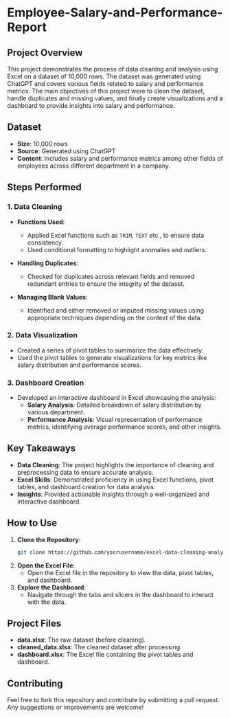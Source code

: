# Employee-Salary-and-Performance-Report


## Project Overview

This project demonstrates the process of data cleaning and analysis using Excel on a dataset of 10,000 rows. The dataset was generated using ChatGPT and covers various fields related to salary and performance metrics. The main objectives of this project were to clean the dataset, handle duplicates and missing values, and finally create visualizations and a dashboard to provide insights into salary and performance.

## Dataset

- **Size**: 10,000 rows
- **Source**: Generated using ChatGPT
- **Content**: Includes salary and performance metrics among other fields of employees across different department in a company.

## Steps Performed

### 1. Data Cleaning
- **Functions Used**: 
  - Applied Excel functions such as `TRIM`, `TEXT` etc., to ensure data consistency.
  - Used conditional formatting to highlight anomalies and outliers.
  
- **Handling Duplicates**:
  - Checked for duplicates across relevant fields and removed redundant entries to ensure the integrity of the dataset.

- **Managing Blank Values**:
  - Identified and either removed or imputed missing values using appropriate techniques depending on the context of the data.

### 2. Data Visualization
- Created a series of pivot tables to summarize the data effectively.
- Used the pivot tables to generate visualizations for key metrics like salary distribution and performance scores.

### 3. Dashboard Creation
- Developed an interactive dashboard in Excel showcasing the analysis:
  - **Salary Analysis**: Detailed breakdown of salary distribution by various department.
  - **Performance Analysis**: Visual representation of performance metrics, identifying average performance scores, and other insights.

## Key Takeaways

- **Data Cleaning**: The project highlights the importance of cleaning and preprocessing data to ensure accurate analysis.
- **Excel Skills**: Demonstrated proficiency in using Excel functions, pivot tables, and dashboard creation for data analysis.
- **Insights**: Provided actionable insights through a well-organized and interactive dashboard.

## How to Use

1. **Clone the Repository**: 
   ```bash
   git clone https://github.com/yourusername/excel-data-cleaning-analysis.git
   ```
2. **Open the Excel File**: 
   - Open the Excel file in the repository to view the data, pivot tables, and dashboard.
3. **Explore the Dashboard**: 
   - Navigate through the tabs and slicers in the dashboard to interact with the data.

## Project Files

- **data.xlsx**: The raw dataset (before cleaning).
- **cleaned_data.xlsx**: The cleaned dataset after processing.
- **dashboard.xlsx**: The Excel file containing the pivot tables and dashboard.

## Contributing

Feel free to fork this repository and contribute by submitting a pull request. Any suggestions or improvements are welcome!

